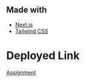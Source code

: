 ## Made with

- [Next.js](https://nextjs.org)
- [Tailwind CSS](https://tailwindcss.com)

# Deployed Link

[Assignment](https://songs-assignment.vercel.app/)